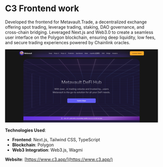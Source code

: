 # C3 Frontend work

Developed the frontend for Metavault.Trade, a decentralized exchange offering spot trading, leverage trading, staking, DAO governance, and cross-chain bridging. Leveraged Next.js and Web3.0 to create a seamless user interface on the Polygon blockchain, ensuring deep liquidity, low fees, and secure trading experiences powered by Chainlink oracles.

![C3](Metavault.png)

**Technologies Used**:
- **Frontend**: Next.js, Tailwind CSS, TypeScript
- **Blockchain**: Polygon
- **Web3 Integration**: Web3.js, Wagmi

**Website**: [https://www.c3.app/](https://www.c3.app/)